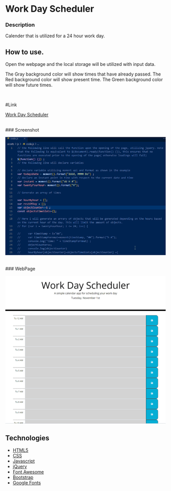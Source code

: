 # Work Day Scheduler


### Description
Calender that is utilized for a 24 hour work day.
<br>

## How to use.

Open the webpage and the local storage will be utilized with input data.

The Gray background color will show times that have already passed.
The Red background color will show present time.
The Green background color will show future times.

<br>

#Link 

[Work Day Scheduler](https://bulkacity.github.io/WorkDayScheduler/)

<br>
### Screenshot

![Code](./assets/gifs/Code.gif)

<br>
### WebPage

![WebPage in use](./assets/gifs/WebPage.gif)
<br>

## Technologies

* [HTML5](https://developer.mozilla.org/en-US/docs/Web/Guide/HTML/HTML5)
* [CSS](https://developer.mozilla.org/en-US/docs/Web/CSS)
* [Javascript](https://developer.mozilla.org/en-US/docs/Web/JavaScript)
* [jQuery](https://jquery.com/)
* [Font Awesome](https://fontawesome.com/)
* [Bootstrap](https://getbootstrap.com/)
* [Google Fonts](https://fonts.google.com/)